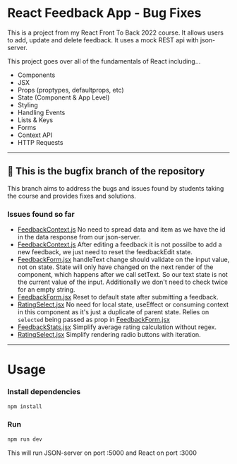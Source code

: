 # React Feedback App - Bug Fixes

This is a project from my React Front To Back 2022 course. It allows users to add, update and delete feedback. It uses a mock REST api with json-server.

This project goes over all of the fundamentals of React including...

- Components
- JSX
- Props (proptypes, defaultprops, etc)
- State (Component & App Level)
- Styling
- Handling Events
- Lists & Keys
- Forms
- Context API
- HTTP Requests

---

## 🐛 This is the bugfix branch of the repository

This branch aims to address the bugs and issues found by students taking the course and
provides fixes and solutions.

### Issues found so far

- [FeedbackContext.js](src/context/FeedbackContext.js#L62)
  No need to spread data and item as we have the id in the data response from our
  json-server.
- [FeedbackContext.js](src/context/FeedbackContext.js#L65)
  After editing a feedback it is not possilbe to add a new feedback, we just need
  to reset the feedbackEdit state.
- [FeedbackForm.jsx](src/components/FeedbackForm.jsx#L24)
  handleText change should validate on the input value, not on state.
  State will only have changed on the next render of the component, which
  happens after we call setText. So our text state is not the current value of
  the input. Additionally we don't need to check twice for an empty string.
- [FeedbackForm.jsx](src/components/FeedbackForm.jsx#L57)
  Reset to default state after submitting a feedback.
- [RatingSelect.jsx](src/components/RatingSelect.js#L2)
  No need for local state, useEffect or consuming context in this component as it's
  just a duplicate of parent state. Relies on `selected` being passed as prop in [FeedbackForm.jsx](src/components/FeedbackForm.jsx#L64)
- [FeedbackStats.jsx](src/components/FeedbackStats.jsx#L7)
  Simplify average rating calculation without regex.
- [RatingSelect.jsx](src/components/RatingSelect.jsx#L12)
  Simplify rendering radio buttons with iteration.

---

# Usage

### Install dependencies

```bash
npm install
```

### Run

```bash
npm run dev
```

This will run JSON-server on port :5000 and React on port :3000
